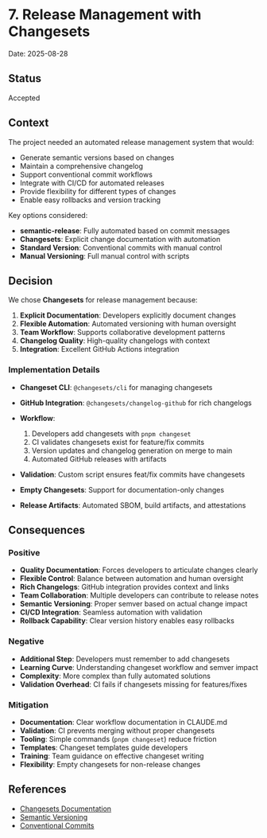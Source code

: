 # 7. Release Management with Changesets

Date: 2025-08-28

## Status

Accepted

## Context

The project needed an automated release management system that would:

- Generate semantic versions based on changes
- Maintain a comprehensive changelog
- Support conventional commit workflows
- Integrate with CI/CD for automated releases
- Provide flexibility for different types of changes
- Enable easy rollbacks and version tracking

Key options considered:

- **semantic-release**: Fully automated based on commit messages
- **Changesets**: Explicit change documentation with automation
- **Standard Version**: Conventional commits with manual control
- **Manual Versioning**: Full manual control with scripts

## Decision

We chose **Changesets** for release management because:

1. **Explicit Documentation**: Developers explicitly document changes
2. **Flexible Automation**: Automated versioning with human oversight
3. **Team Workflow**: Supports collaborative development patterns
4. **Changelog Quality**: High-quality changelogs with context
5. **Integration**: Excellent GitHub Actions integration

### Implementation Details

- **Changeset CLI**: `@changesets/cli` for managing changesets
- **GitHub Integration**: `@changesets/changelog-github` for rich changelogs
- **Workflow**:
  1. Developers add changesets with `pnpm changeset`
  2. CI validates changesets exist for feature/fix commits
  3. Version updates and changelog generation on merge to main
  4. Automated GitHub releases with artifacts

- **Validation**: Custom script ensures feat/fix commits have changesets
- **Empty Changesets**: Support for documentation-only changes
- **Release Artifacts**: Automated SBOM, build artifacts, and attestations

## Consequences

### Positive

- **Quality Documentation**: Forces developers to articulate changes clearly
- **Flexible Control**: Balance between automation and human oversight
- **Rich Changelogs**: GitHub integration provides context and links
- **Team Collaboration**: Multiple developers can contribute to release notes
- **Semantic Versioning**: Proper semver based on actual change impact
- **CI/CD Integration**: Seamless automation with validation
- **Rollback Capability**: Clear version history enables easy rollbacks

### Negative

- **Additional Step**: Developers must remember to add changesets
- **Learning Curve**: Understanding changeset workflow and semver impact
- **Complexity**: More complex than fully automated solutions
- **Validation Overhead**: CI fails if changesets missing for features/fixes

### Mitigation

- **Documentation**: Clear workflow documentation in CLAUDE.md
- **Validation**: CI prevents merging without proper changesets
- **Tooling**: Simple commands (`pnpm changeset`) reduce friction
- **Templates**: Changeset templates guide developers
- **Training**: Team guidance on effective changeset writing
- **Flexibility**: Empty changesets for non-release changes

## References

- [Changesets Documentation](https://github.com/changesets/changesets)
- [Semantic Versioning](https://semver.org/)
- [Conventional Commits](https://www.conventionalcommits.org/)
